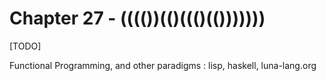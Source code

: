 # Chapter 27 - (((())(()((()(()))))))

[TODO]

Functional Programming, and other paradigms : lisp, haskell, luna-lang.org

